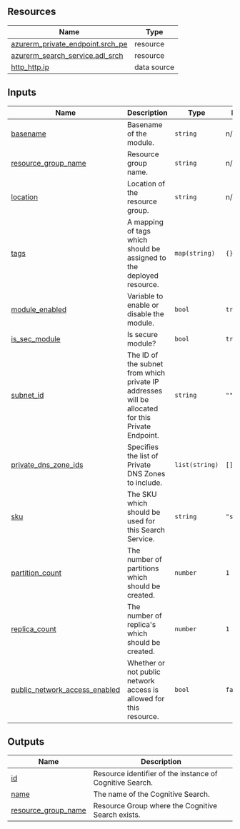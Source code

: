 <!-- BEGIN_TF_DOCS -->
## Resources

| Name | Type |
|------|------|
| [azurerm_private_endpoint.srch_pe](https://registry.terraform.io/providers/hashicorp/azurerm/latest/docs/resources/private_endpoint) | resource |
| [azurerm_search_service.adl_srch](https://registry.terraform.io/providers/hashicorp/azurerm/latest/docs/resources/search_service) | resource |
| [http_http.ip](https://registry.terraform.io/providers/hashicorp/http/latest/docs/data-sources/http) | data source |

## Inputs

| Name | Description | Type | Default | Required |
|------|-------------|------|---------|:--------:|
| <a name="input_basename"></a> [basename](#input\_basename) | Basename of the module. | `string` | n/a | yes |
| <a name="input_resource_group_name"></a> [resource\_group\_name](#input\_resource\_group\_name) | Resource group name. | `string` | n/a | yes |
| <a name="input_location"></a> [location](#input\_location) | Location of the resource group. | `string` | n/a | yes |
| <a name="input_tags"></a> [tags](#input\_tags) | A mapping of tags which should be assigned to the deployed resource. | `map(string)` | `{}` | no |
| <a name="input_module_enabled"></a> [module\_enabled](#input\_module\_enabled) | Variable to enable or disable the module. | `bool` | `true` | no |
| <a name="input_is_sec_module"></a> [is\_sec\_module](#input\_is\_sec\_module) | Is secure module? | `bool` | `true` | no |
| <a name="input_subnet_id"></a> [subnet\_id](#input\_subnet\_id) | The ID of the subnet from which private IP addresses will be allocated for this Private Endpoint. | `string` | `""` | no |
| <a name="input_private_dns_zone_ids"></a> [private\_dns\_zone\_ids](#input\_private\_dns\_zone\_ids) | Specifies the list of Private DNS Zones to include. | `list(string)` | `[]` | no |
| <a name="input_sku"></a> [sku](#input\_sku) | The SKU which should be used for this Search Service. | `string` | `"standard"` | no |
| <a name="input_partition_count"></a> [partition\_count](#input\_partition\_count) | The number of partitions which should be created. | `number` | `1` | no |
| <a name="input_replica_count"></a> [replica\_count](#input\_replica\_count) | The number of replica's which should be created. | `number` | `1` | no |
| <a name="input_public_network_access_enabled"></a> [public\_network\_access\_enabled](#input\_public\_network\_access\_enabled) | Whether or not public network access is allowed for this resource. | `bool` | `false` | no |

## Outputs

| Name | Description |
|------|-------------|
| <a name="output_id"></a> [id](#output\_id) | Resource identifier of the instance of Cognitive Search. |
| <a name="output_name"></a> [name](#output\_name) | The name of the Cognitive Search. |
| <a name="output_resource_group_name"></a> [resource\_group\_name](#output\_resource\_group\_name) | Resource Group where the Cognitive Search exists. |
<!-- END_TF_DOCS -->